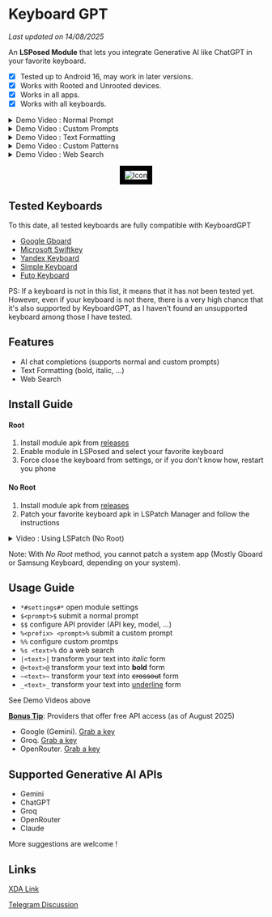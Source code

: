 
# Keyboard GPT
*Last updated on 14/08/2025*

An **LSPosed Module** that lets you integrate Generative AI like ChatGPT in your favorite keyboard.

- [x] Tested up to Android 16, may work in later versions.
- [x] Works with Rooted and Unrooted devices.
- [x] Works in all apps.
- [x] Works with all keyboards.

<details>  
  <summary>Demo Video : Normal Prompt</summary>  



https://github.com/user-attachments/assets/bc054498-7aa6-4834-bf54-41d5e2b785b6



</details>  

<details>  
  <summary>Demo Video : Custom Prompts</summary>  



https://github.com/user-attachments/assets/ae3a4aff-3744-4b16-a3eb-18da2b5c1f3c



</details>  

<details>  
  <summary>Demo Video : Text Formatting</summary>  


https://github.com/user-attachments/assets/27043163-9920-48e3-bb02-0f68803d0be7



</details>  


<details>  
  <summary>Demo Video : Custom Patterns</summary>  


https://github.com/user-attachments/assets/80e9abab-7a4b-404e-9777-2d22436ce5e2



</details>  

<details>  
  <summary>Demo Video : Web Search</summary>  


https://github.com/user-attachments/assets/4cbf9088-0fb2-45d1-9a89-c0c72c1aff6e


</details>  

<p align="center">  
  <img src="demo/icon_border.png" alt="Icon" style="border: 10px solid black;"/>  
</p>  

## Tested Keyboards

To this date, all tested keyboards are fully compatible with KeyboardGPT
- [Google Gboard](https://play.google.com/store/apps/details?id=com.google.android.inputmethod.latin)
- [Microsoft Swiftkey](https://play.google.com/store/apps/details?id=com.touchtype.swiftkey)
- [Yandex Keyboard](ru.yandex.androidkeyboard)
- [Simple Keyboard](https://play.google.com/store/apps/details?id=rkr.simplekeyboard.inputmethod)
- [Futo Keyboard](https://play.google.com/store/apps/details?id=org.futo.inputmethod.latin.playstore)

PS: If a keyboard is not in this list, it means that it has not been tested yet.
However, even if your keyboard is not there, there is a very high chance that it's also supported by KeyboardGPT, as I haven't found an unsupported keyboard among those I have tested.

## Features

- AI chat completions (supports normal and custom prompts)
- Text Formatting (bold, italic, ...)
- Web Search

## Install Guide

#### Root
1. Install module apk from [releases](https://github.com/Mino260806/KeyboardGPT/releases/)
2. Enable module in LSPosed and select your favorite keyboard
3. Force close the keyboard from settings, or if you don't know how, restart you phone

#### No Root
1. Install module apk from [releases](https://github.com/Mino260806/KeyboardGPT/releases/)
2. Patch your favorite keyboard apk in LSPatch Manager and follow the instructions

<details>  
  <summary>Video : Using LSPatch (No Root)</summary>  


https://github.com/user-attachments/assets/ebacb5e4-08fb-45ff-8dcd-4d9b8f9232a0



</details>

Note: With *No Root* method, you cannot patch a system app (Mostly Gboard or Samsung Keyboard, depending on your system).

## Usage Guide

- `*#settings#*` open module settings
- `$<prompt>$` submit a normal prompt
- `$$` configure API provider (API key, model, ...)
- `%<prefix> <prompt>%` submit a custom prompt
- `%%` configure custom promtps
- `%s <text>%` do a web search
- `|<text>|` transform your text into *italic* form
- `@<text>@` transform your text into **bold** form
- `~<text>~` transform your text into ~~crossout~~ form
- `_<text>_` transform your text into <u>underline</u> form

See Demo Videos above

**<u>Bonus Tip</u>**:  Providers that offer free API access (as of August 2025)
+ Google (Gemini). [Grab a key](https://aistudio.google.com/app/apikey)
+ Groq. [Grab a key](https://console.groq.com/keys)
+ OpenRouter. [Grab a key](https://openrouter.ai/settings/keys)

## Supported Generative AI APIs

- Gemini
- ChatGPT
- Groq
- OpenRouter
- Claude

More suggestions are welcome !

## Links
[XDA Link](https://xdaforums.com/t/mod-xposed-integrate-generative-ai-like-chatgpt-in-keyboard.4683421/)

[Telegram Discussion](https://t.me/keyboard_gpt)
